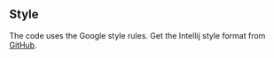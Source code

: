 ## Style

The code uses the Google style rules. Get the Intellij style format from [GitHub](https://raw.githubusercontent.com/google/styleguide/gh-pages/intellij-java-google-style.xml).